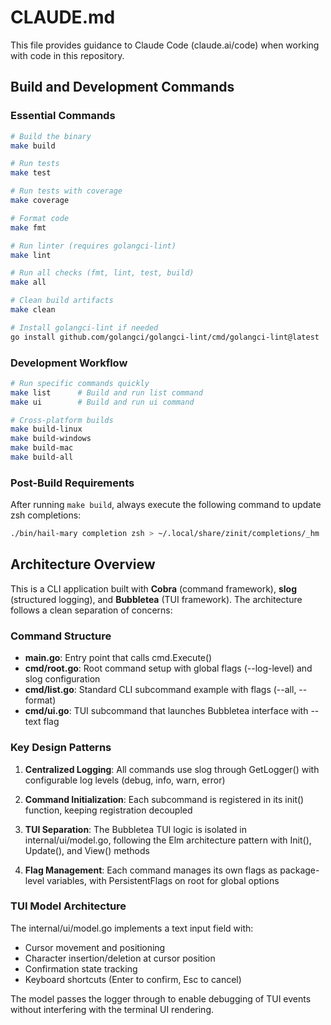# CLAUDE.md

This file provides guidance to Claude Code (claude.ai/code) when working with code in this repository.

## Build and Development Commands

### Essential Commands
```bash
# Build the binary
make build

# Run tests
make test

# Run tests with coverage
make coverage

# Format code
make fmt

# Run linter (requires golangci-lint)
make lint

# Run all checks (fmt, lint, test, build)
make all

# Clean build artifacts
make clean

# Install golangci-lint if needed
go install github.com/golangci/golangci-lint/cmd/golangci-lint@latest
```

### Development Workflow
```bash
# Run specific commands quickly
make list      # Build and run list command
make ui        # Build and run ui command

# Cross-platform builds
make build-linux
make build-windows
make build-mac
make build-all
```

### Post-Build Requirements
After running `make build`, always execute the following command to update zsh completions:
```bash
./bin/hail-mary completion zsh > ~/.local/share/zinit/completions/_hm
```

## Architecture Overview

This is a CLI application built with **Cobra** (command framework), **slog** (structured logging), and **Bubbletea** (TUI framework). The architecture follows a clean separation of concerns:

### Command Structure
- **main.go**: Entry point that calls cmd.Execute()
- **cmd/root.go**: Root command setup with global flags (--log-level) and slog configuration
- **cmd/list.go**: Standard CLI subcommand example with flags (--all, --format)
- **cmd/ui.go**: TUI subcommand that launches Bubbletea interface with --text flag

### Key Design Patterns

1. **Centralized Logging**: All commands use slog through GetLogger() with configurable log levels (debug, info, warn, error)

2. **Command Initialization**: Each subcommand is registered in its init() function, keeping registration decoupled

3. **TUI Separation**: The Bubbletea TUI logic is isolated in internal/ui/model.go, following the Elm architecture pattern with Init(), Update(), and View() methods

4. **Flag Management**: Each command manages its own flags as package-level variables, with PersistentFlags on root for global options

### TUI Model Architecture
The internal/ui/model.go implements a text input field with:
- Cursor movement and positioning
- Character insertion/deletion at cursor position
- Confirmation state tracking
- Keyboard shortcuts (Enter to confirm, Esc to cancel)

The model passes the logger through to enable debugging of TUI events without interfering with the terminal UI rendering.